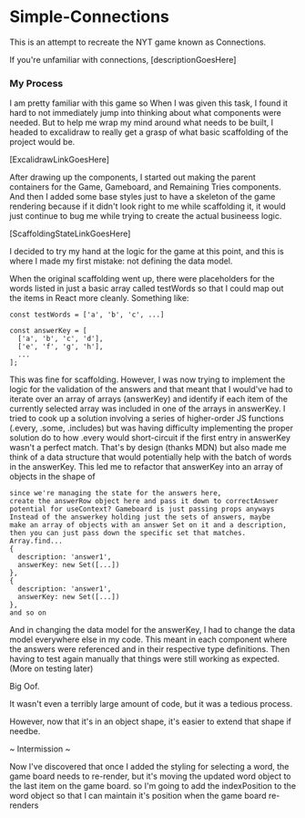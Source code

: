 # Simple-Connections

This is an attempt to recreate the NYT game known as Connections. 

If you're unfamiliar with connections,
[descriptionGoesHere]


### My Process

I am pretty familiar with this game so 
When I was given this task, I found it hard to not immediately jump into thinking about what components were needed. But to help me wrap my mind around what needs to be built, I headed to excalidraw to really get a grasp of what basic scaffolding of the project would be.

[ExcalidrawLinkGoesHere]

After drawing up the components, I started out making the parent containers for the Game, Gameboard, and Remaining Tries components. And then I added some base styles just to have a skeleton of the game rendering because if it didn't look right to me while scaffolding it, it would just continue to bug me while trying to create the actual busineess logic. 

[ScaffoldingStateLinkGoesHere]

I decided to try my hand at the logic for the game at this point, and this is where I made my first mistake: not defining the data model. 

When the original scaffolding went up, there were placeholders for the words listed in just a basic array called testWords so that I could map out the items in React more cleanly. Something like:

```
const testWords = ['a', 'b', 'c', ...]

const answerKey = [
  ['a', 'b', 'c', 'd'],
  ['e', 'f', 'g', 'h'],
  ...
];
```

This was fine for scaffolding. However, I was now trying to implement the logic for the validation of the answers and that meant that I would've had to iterate over an array of arrays (answerKey) and identify if each item of the currently selected array was included in one of the arrays in answerKey. I tried to cook up a solution involving a series of higher-order JS functions (.every, .some, .includes) but was having difficulty implementing the proper solution do to how .every would short-circuit if the first entry in answerKey wasn't a perfect match. That's by design (thanks MDN) but also made me think of a data structure that would potentially help with the batch of words in the answerKey. This led me to refactor that answerKey into an array of objects in the shape of 

```
since we're managing the state for the answers here,
create the answerRow object here and pass it down to correctAnswer
potential for useContext? Gameboard is just passing props anyways
Instead of the answerkey holding just the sets of answers, maybe 
make an array of objects with an answer Set on it and a description,
then you can just pass down the specific set that matches. Array.find...
{
  description: 'answer1',
  answerKey: new Set([...])
},
{
  description: 'answer1',
  answerKey: new Set([...])
}, 
and so on
```

And in changing the data model for the answerKey, I had to change the data model everywhere else in my code. This meant in each component where the answers were referenced and in their respective type definitions. Then having to test again manually that things were still working as expected. (More on testing later)

Big Oof. 

It wasn't even a terribly large amount of code, but it was a tedious process. 

However, now that it's in an object shape, it's easier to extend that shape if needbe.

~ Intermission ~

Now I've discovered that once I added the styling for selecting a word, the game board needs to re-render, but it's moving the updated word object to the last item on the game board. so I'm going to add the indexPosition to the word object so that I can maintain it's position when the game board re-renders